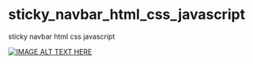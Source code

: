 # sticky_navbar_html_css_javascript
sticky navbar html css javascript

<!-- https://youtu.be/EzAEBvb1f8Y //-->
<!--https://youtu.be/nof2dg0durw//-->
[![IMAGE ALT TEXT HERE](https://img.youtube.com/vi/EzAEBvb1f8Y/0.jpg)](https://www.youtube.com/watch?v=EzAEBvb1f8Y)
